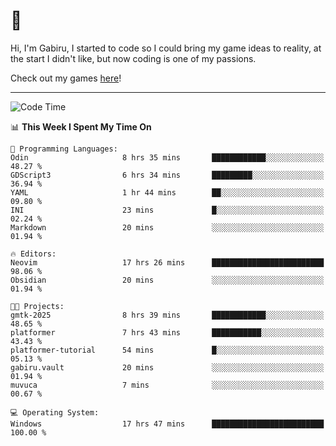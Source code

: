 # 🐀

Hi, I'm Gabiru, I started to code so I could bring my game ideas to reality, at the start I didn't like, but now coding is one of my passions.

Check out my games [here](https://gabiru.art/projetos/)!

---

<!--START_SECTION:waka-->
![Code Time](http://img.shields.io/badge/Code%20Time-537%20hrs%2029%20mins-blue)

📊 **This Week I Spent My Time On** 

```text
💬 Programming Languages: 
Odin                     8 hrs 35 mins       ████████████░░░░░░░░░░░░░   48.27 % 
GDScript3                6 hrs 34 mins       █████████░░░░░░░░░░░░░░░░   36.94 % 
YAML                     1 hr 44 mins        ██░░░░░░░░░░░░░░░░░░░░░░░   09.80 % 
INI                      23 mins             █░░░░░░░░░░░░░░░░░░░░░░░░   02.24 % 
Markdown                 20 mins             ░░░░░░░░░░░░░░░░░░░░░░░░░   01.94 % 

🔥 Editors: 
Neovim                   17 hrs 26 mins      █████████████████████████   98.06 % 
Obsidian                 20 mins             ░░░░░░░░░░░░░░░░░░░░░░░░░   01.94 % 

🐱‍💻 Projects: 
gmtk-2025                8 hrs 39 mins       ████████████░░░░░░░░░░░░░   48.65 % 
platformer               7 hrs 43 mins       ███████████░░░░░░░░░░░░░░   43.43 % 
platformer-tutorial      54 mins             █░░░░░░░░░░░░░░░░░░░░░░░░   05.13 % 
gabiru.vault             20 mins             ░░░░░░░░░░░░░░░░░░░░░░░░░   01.94 % 
muvuca                   7 mins              ░░░░░░░░░░░░░░░░░░░░░░░░░   00.67 % 

💻 Operating System: 
Windows                  17 hrs 47 mins      █████████████████████████   100.00 % 
```


<!--END_SECTION:waka-->

